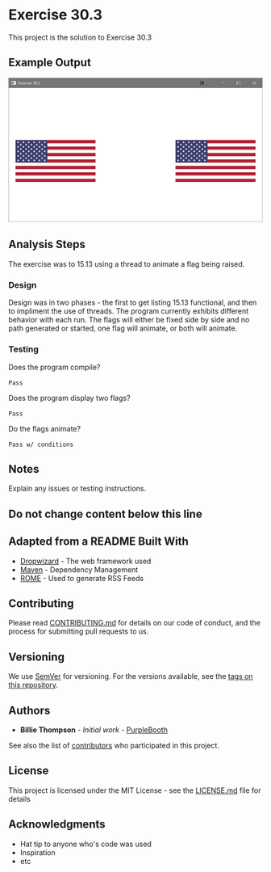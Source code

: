 # Exercise 30.3

This project is the solution to Exercise 30.3

## Example Output

![Sample Output](README.jpg)

## Analysis Steps

The exercise was to 15.13 using a thread to animate a flag being raised. 

### Design

Design was in two phases - the first to get listing 15.13 functional, and then to impliment the use of threads. The program currently exhibits different behavior with each run. The flags will either be fixed side by side and no path generated or started, one flag will animate, or both will animate. 

### Testing

Does the program compile?

```
Pass
```

Does the program display two flags?

```
Pass
```

Do the flags animate?

```
Pass w/ conditions
```



## Notes

Explain any issues or testing instructions.

## Do not change content below this line
## Adapted from a README Built With

* [Dropwizard](http://www.dropwizard.io/1.0.2/docs/) - The web framework used
* [Maven](https://maven.apache.org/) - Dependency Management
* [ROME](https://rometools.github.io/rome/) - Used to generate RSS Feeds

## Contributing

Please read [CONTRIBUTING.md](https://gist.github.com/PurpleBooth/b24679402957c63ec426) for details on our code of conduct, and the process for submitting pull requests to us.

## Versioning

We use [SemVer](http://semver.org/) for versioning. For the versions available, see the [tags on this repository](https://github.com/your/project/tags). 

## Authors

* **Billie Thompson** - *Initial work* - [PurpleBooth](https://github.com/PurpleBooth)

See also the list of [contributors](https://github.com/your/project/contributors) who participated in this project.

## License

This project is licensed under the MIT License - see the [LICENSE.md](LICENSE.md) file for details

## Acknowledgments

* Hat tip to anyone who's code was used
* Inspiration
* etc
